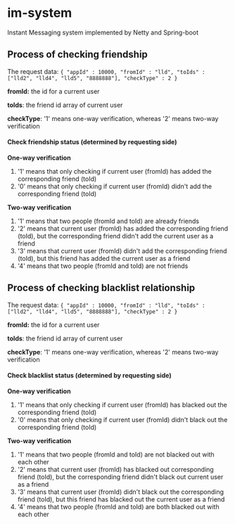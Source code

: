# im-system
Instant Messaging system implemented by Netty and Spring-boot

## Process of checking friendship
The request data: 
`{
     "appId" : 10000,
     "fromId" : "lld",
     "toIds" : ["lld2", "lld4", "lld5", "8888888"],
     "checkType" : 2
 }`
 
 **fromId:** the id for a current user 
 
 **toIds**: the friend id array of current user
 
 **checkType**: '1' means one-way verification, whereas '2' means two-way verification
 
#### Check friendship status (determined by requesting side)
**One-way verification**
1. '1' means that only checking if current user (fromId) has added the corresponding friend (toId)
2. '0' means that only checking if current user (fromId) didn't add the corresponding friend (toId)

**Two-way verification**
1. '1' means that two people (fromId and toId) are already friends
2. '2' means that current user (fromId) has added the corresponding friend (toId), but the corresponding friend didn't add the current user as a friend
3. '3' means that current user (fromId) didn't add the corresponding friend (toId), but this friend has added the current user as a friend
4. '4' means that two people (fromId and toId) are not friends

## Process of checking blacklist relationship
The request data: 
`{
     "appId" : 10000,
     "fromId" : "lld",
     "toIds" : ["lld2", "lld4", "lld5", "8888888"],
     "checkType" : 2
 }`
 
 **fromId:** the id for a current user 
 
 **toIds**: the friend id array of current user
 
 **checkType**: '1' means one-way verification, whereas '2' means two-way verification
 
#### Check blacklist status (determined by requesting side)
**One-way verification**
1. '1' means that only checking if current user (fromId) has blacked out the corresponding friend (toId)
2. '0' means that only checking if current user (fromId) didn't black out the corresponding friend (toId)

**Two-way verification**
1. '1' means that two people (fromId and toId) are not blacked out with each other
2. '2' means that current user (fromId) has blacked out corresponding friend (toId), but the corresponding friend didn't black out current user as a friend
3. '3' means that current user (fromId) didn't black out the corresponding friend (toId), but this friend has blacked out the current user as a friend
4. '4' means that two people (fromId and toId) are both blacked out with each other
